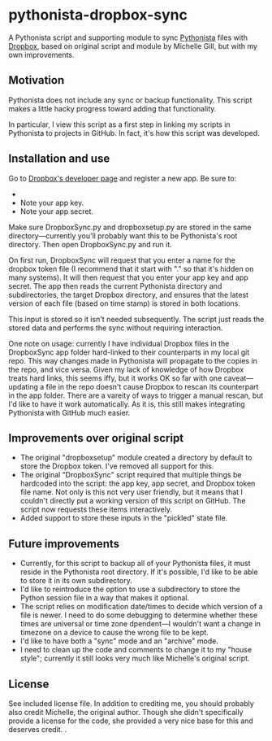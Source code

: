 # pythonista-dropbox-sync

A Pythonista script and supporting module to sync [Pythonista](http://omz-software.com/pythonista/) files with [Dropbox](http://dropbox.com), based on original script and module by Michelle Gill, but with my own improvements. 

## Motivation

Pythonista does not include any sync or backup functionality. This script makes a little hacky progress toward adding that functionality. 

In particular, I view this script as a first step in linking my scripts in Pythonista to projects in GitHub. In fact, it's how this script was developed. 

## Installation and use

Go to [Dropbox's developer page](https://gist.github.com/mlgill/8311088) and register a new app. Be sure to: 

- 
- Note your app key. 
- Note your app secret. 

Make sure DropboxSync.py and dropboxsetup.py are stored in the same directory—currently you'll probably want this to be Pythonista's root directory. Then open DropboxSync.py and run it.

On first run, DropboxSync will request that you enter a name for the dropbox token file (I recommend that it start with "." so that it's hidden on many systems). It will then request that you enter your app key and app secret. The app then reads the current Pythonista directory and subdirectories, the target Dropbox directory, and ensures that the latest version of each file (based on time stamp) is stored in both locations. 

This input is stored so it isn't needed subsequently. The script just reads the stored data and performs the sync without requiring interaction. 

One note on usage: currently I have individual Dropbox files in the DropboxSync app folder hard-linked to their counterparts in my local git repo. This way changes made in Pythonista will propagate to the copies in the repo, and vice versa. Given my lack of knowledge of how Dropbox treats hard links, this seems iffy, but it works OK so far with one caveat—updating a file in the repo doesn't cause Dropbox to rescan its counterpart in the app folder. There are a vareity of ways to trigger a manual rescan, but I'd like to have it work automatically. As it is, this still makes integrating Pythonista with GitHub much easier. 

## Improvements over original script

- The original "dropboxsetup" module created a directory by default to store the Dropbox token. I've removed all support for this. 
- The original "DropboxSync" script required that multiple things be hardcoded into the script: the app key, app secret, and Dropbox token file name. Not only is this not very user friendly, but it means that I couldn't directly put a working version of this script on GitHub. The script now requests these items interactively. 
- Added support to store these inputs in the "pickled" state file. 

## Future improvements

- Currently, for this script to backup all of your Pythonista files, it must reside in the Pythonista root directory. If it's possible, I'd like to be able to store it in its own subdirectory. 
- I'd like to reintroduce the option to use a subdirectory to store the Python session file in a way that makes it optional. 
- The script relies on modification date/times to decide which version of a file is newer. I need to do some debugging to determine whether these times are universal or time zone dpendent—I wouldn't want a change in timezone on a device to cause the wrong file to be kept. 
- I'd like to have both a "sync" mode and an "archive" mode. 
- I need to clean up the code and comments to change it to my "house style"; currently it still looks very much like Michelle's original script. 


## License

See included license file. In addition to crediting me, you should probably also credit Michelle, the original author. Though she didn't specifically provide a license for the code, she provided a very nice base for this and deserves credit. . 
